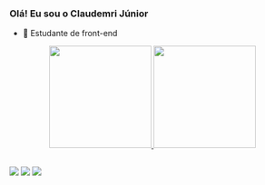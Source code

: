 ### Olá! Eu sou o Claudemri Júnior 

- 🌱 Estudante de front-end

<div align="center">
  <a href="https://github.com/claudemirjunior">
  <img height="180em" src="https://github-readme-stats.vercel.app/api?username=claudemirjunior&show_icons=true&theme=black&include_all_commits=true&count_private=true"/>
  <img height="180em" src="https://github-readme-stats.vercel.app/api/top-langs/?username=claudemirjunior&layout=compact&langs_count=7&theme=black"/>
</div>

##
<div> 
  <a href="https://instagram.com/jr_neri11" target="_blank"><img src="https://img.shields.io/badge/-Instagram-%23E4405F?style=for-the-badge&logo=instagram&logoColor=white" target="_blank"></a> 
  <a href = "mailto:contatoclaudemirf@gmail.com"><img src="https://img.shields.io/badge/-Gmail-%23333?style=for-the-badge&logo=gmail&logoColor=white" target="_blank"></a>
  <a href="https://www.linkedin.com/in/claudemirfrancisco/" target="_blank"><img src="https://img.shields.io/badge/-LinkedIn-%230077B5?style=for-the-badge&logo=linkedin&logoColor=white" target="_blank"></a> 
</div>
